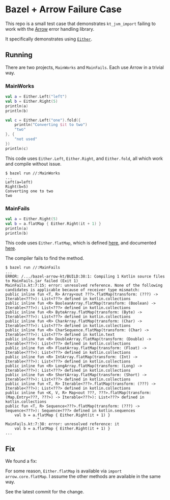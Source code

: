 Bazel + Arrow Failure Case
==========================

This repo is a small test case that demonstrates `kt_jvm_import` failing to work with the
[Arrow](http://arrow-kt.io/) error handling library.

It specifically demonstrates using [`Either`](http://arrow-kt.io/docs/datatypes/either/).

Running
-------

There are two projects, `MainWorks` and `MainFails`.  Each use Arrow in a trivial way.

### MainWorks

```Kotlin
val a = Either.Left("left")
val b = Either.Right(5)
println(a)
println(b)

val c = Either.Left("one").fold({
    println("Converting $it to two")
    "two"
}, {
    "not used"
})
println(c)
```

This code uses `Either.Left`, `Either.Right`, and `Either.fold`, all which work and compile without
issue.

```console
$ bazel run //:MainWorks
...
Left(a=left)
Right(b=5)
Converting one to two
two
```

### MainFails

```Kotlin
val a = Either.Right(5)
val b = a.flatMap { Either.Right(it + 1) }
println(a)
println(b)
```

This code uses `Either.flatMap`, which is defined [here](https://github.com/arrow-kt/arrow/blob/0.7.1/modules/core/arrow-core/src/main/kotlin/arrow/core/Either.kt#L225),
and documented [here](http://arrow-kt.io/docs/datatypes/either/#either-vs-validated).

The compiler fails to find the method.

```console
$ bazel run //:MainFails
...
ERROR: /.../bazel-arrow-kt/BUILD:38:1: Compiling 1 Kotlin source files to MainFails.jar failed (Exit 1)
MainFails.kt:7:15: error: unresolved reference. None of the following candidates is applicable because of receiver type mismatch:
public inline fun <T, R> Array<out ???>.flatMap(transform: (???) -> Iterable<???>): List<???> defined in kotlin.collections
public inline fun <R> BooleanArray.flatMap(transform: (Boolean) -> Iterable<???>): List<???> defined in kotlin.collections
public inline fun <R> ByteArray.flatMap(transform: (Byte) -> Iterable<???>): List<???> defined in kotlin.collections
public inline fun <R> CharArray.flatMap(transform: (Char) -> Iterable<???>): List<???> defined in kotlin.collections
public inline fun <R> CharSequence.flatMap(transform: (Char) -> Iterable<???>): List<???> defined in kotlin.text
public inline fun <R> DoubleArray.flatMap(transform: (Double) -> Iterable<???>): List<???> defined in kotlin.collections
public inline fun <R> FloatArray.flatMap(transform: (Float) -> Iterable<???>): List<???> defined in kotlin.collections
public inline fun <R> IntArray.flatMap(transform: (Int) -> Iterable<???>): List<???> defined in kotlin.collections
public inline fun <R> LongArray.flatMap(transform: (Long) -> Iterable<???>): List<???> defined in kotlin.collections
public inline fun <R> ShortArray.flatMap(transform: (Short) -> Iterable<???>): List<???> defined in kotlin.collections
public inline fun <T, R> Iterable<???>.flatMap(transform: (???) -> Iterable<???>): List<???> defined in kotlin.collections
public inline fun <K, V, R> Map<out ???, ???>.flatMap(transform: (Map.Entry<???, ???>) -> Iterable<???>): List<???> defined in kotlin.collections
public fun <T, R> Sequence<???>.flatMap(transform: (???) -> Sequence<???>): Sequence<???> defined in kotlin.sequences
    val b = a.flatMap { Either.Right(it + 1) }
              ^
MainFails.kt:7:38: error: unresolved reference: it
    val b = a.flatMap { Either.Right(it + 1) }
...
```

Fix
---

We found a fix:

For some reason, `Either.flatMap` is available via `import arrow.core.flatMap`.  I assume the other
methods are available in the same way.

See the latest commit for the change.
